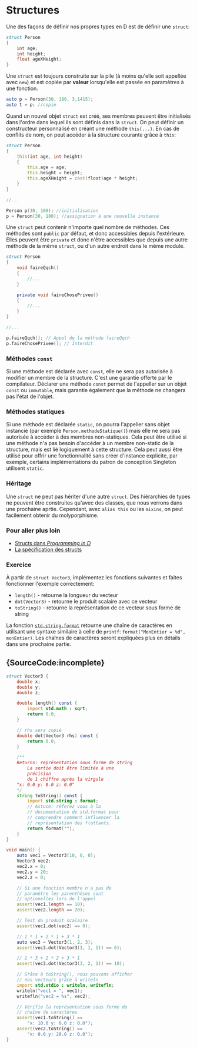 # Structures

Une des façons de définir nos propres types en D
est de définir une `struct`:

```d
struct Person
{
    int age;
    int height;
    float ageXHeight;
}
```

Une `struct` est toujours construite sur la pile (à moins
qu'elle soit appellée avec `new`) et est copiée par **valeur**
lorsqu'elle est passée en paramètres à une fonction.

```d
auto p = Person(30, 180, 3,1415);
auto t = p; //copie
```

Quand un nouvel objet `struct` est créé, ses membres peuvent
être initialisés dans l'ordre dans lequel ils sont définis dans
la `struct`. On peut définir un constructeur personnalisé en créant
une méthode `this(...)`. En cas de conflits de nom, on peut accéder
à la structure courante grâce à `this`:

```d
struct Person 
{
    this(int age, int height)
    {
        this.age = age;
        this.height = height;
        this.ageXHeight = cast(float)age * height;
    }
}

//...

Person p(30, 100); //initialisation
p = Person(30, 180); //assignation à une nouvelle instance
```

Une `struct` peut contenir n'importe quel nombre de méthodes. Ces méthodes
sont `public` par défaut, et donc accessibles depuis l'extérieure. Elles
peuvent être `private` et donc n'être accessibles que depuis une autre 
méthode de la même `struct`, ou d'un autre endroit dans le même module.

```d
struct Person
{
    void faireQqch()
    {
        //...
    }

    private void faireChosePrivee()
    {
        //...
    }
} 

//...

p.faireQqch(); // Appel de la méthode faireQqch
p.faireChosePrivee(); // Interdit
```

### Méthodes `const`

Si une méthode est déclarée avec `const`, elle ne sera pas autorisée à modifier
un membre de la structure. C'est une garantie offerte par le compilateur.
Déclarer une méthode `const` permet de l'appeller sur un objet `const` ou `immutable`, mais garantie également que la méthode ne changera pas l'état de l'objet.

### Méthodes statiques

Si une méthode est déclarée `static`, on pourra l'appeller sans objet instancié (par exemple `Person.methodeStatique()`) mais elle ne sera pas autorisée à accéder à des membres non-statiques. Cela peut être utilisé si une méthode n'a pas besoin d'accéder à un membre non-static de la structure, mais est lié logiquement à cette structure. Cela peut aussi être utilisé pour offrir une fonctionnalité sans créer d'instance explicite, par exemple, certains implémentations du patron de conception Singleton utilisent `static`.

### Héritage

Une `struct` ne peut pas hériter d'une autre `struct`.
Des hiérarchies de types ne peuvent être construites qu'avec des classes,
que nous verrons dans une prochaine aprtie.
Cependant, avec `alias this` ou les `mixins`, on peut facilement obtenir du molyporphisme.

### Pour aller plus loin

- [Structs dans _Programming in D_](http://ddili.org/ders/d.en/struct.html)
- [La spécification des structs](https://dlang.org/spec/struct.html)

### Exercice

À partir de `struct Vector3`, implémentez les fonctions suivantes et faites fonctionner l'exemple correctement:

* `length()` - retourne la longueur du vecteur
* `dot(Vector3)` - retourne le produit scalaire avec ce vecteur
* `toString()` - retourne la représentation de ce vecteur sous forme de string

La fonction [`std.string.format`](https://dlang.org/phobos/std_format.html) retourne une chaîne de caractères en utilisant une syntaxe similaire à celle de `printf`: `format("MonEntier = %d", monEntier)`. Les chaînes de caractères seront expliquées plus en détails dans une prochaine partie.

## {SourceCode:incomplete}

```d
struct Vector3 {
    double x;
    double y;
    double z;

    double length() const {
        import std.math : sqrt;
        return 0.0;
    }

    // rhs sera copié
    double dot(Vector3 rhs) const {
        return 0.0;
    }

    /**
    Returns: représentation sous forme de string
        La sortie doit être limitée à une 
        précision
        de 1 chiffre après la virgule
    "x: 0.0 y: 0.0 z: 0.0"
    */
    string toString() const {
        import std.string : format;
        // Astuce: réferez vous à la 
        // documentation de std.format pour 
        // comprendre comment influencer la 
        // représentation des flottants.
        return format("");
    }
}

void main() {
    auto vec1 = Vector3(10, 0, 0);
    Vector3 vec2;
    vec2.x = 0;
    vec2.y = 20;
    vec2.z = 0;

    // Si une fonction membre n'a pas de 
    // paramètre les parenthèses sont 
    // optionelles lors de l'appel
    assert(vec1.length == 10);
    assert(vec2.length == 20);

    // Test du produit scalaire
    assert(vec1.dot(vec2) == 0);

    // 1 * 1 + 2 * 1 + 3 * 1
    auto vec3 = Vector3(1, 2, 3);
    assert(vec3.dot(Vector3(1, 1, 1)) == 6);

    // 1 * 3 + 2 * 2 + 3 * 1
    assert(vec3.dot(Vector3(3, 2, 1)) == 10);

    // Grâce à toString(), nous pouvons afficher
    // nos vecteurs grâce à writeln
    import std.stdio : writeln, writefln;
    writeln("vec1 = ", vec1);
    writefln("vec2 = %s", vec2);

    // Vérifie la représentation sous forme de 
    // chaîne de caractères
    assert(vec1.toString() ==
        "x: 10.0 y: 0.0 z: 0.0");
    assert(vec2.toString() ==
        "x: 0.0 y: 20.0 z: 0.0");
}
```